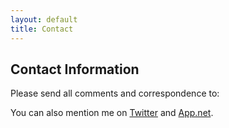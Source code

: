```yaml
---
layout: default
title: Contact
---
```

## Contact Information

Please send all comments and correspondence to:

<script type="text/javascript">
//<![CDATA[
<!--
var x="function f(x){var i,o=\"\",l=x.length;for(i=0;i<l;i+=2) {if(i+1<l)o+=" +
"x.charAt(i+1);try{o+=x.charAt(i);}catch(e){}}return o;}f(\"ufcnitnof x({)av" +
" r,i=o\\\"\\\"o,=l.xelgnhtl,o=;lhwli(e.xhcraoCedtAl(1/)3=!84{)rt{y+xx=l;=+;" +
"lc}tahce({)}}of(r=i-l;1>i0=i;--{)+ox=c.ahAr(t)i};erutnro s.buts(r,0lo;)f}\\" +
"\"(6)\\\\,%\\\"=>\\\\+\\\\\\\"@\\\\1_s2ef3P02\\\\\\\\23\\\\02\\\\02\\\\\\\\" +
"24\\\\04\\\\01\\\\\\\\14\\\\01\\\\03\\\\\\\\03\\\\02\\\\03\\\\\\\\31\\\\03\\"+
"\\03\\\\02\\\\03\\\\\\\\02\\\\0n\\\\\\\\\\\\\\\\t0\\\\01\\\\\\\\36\\\\07\\\\"+
"01\\\\\\\\KT3401\\\\\\\\17\\\\04\\\\00\\\\\\\\\\\\t6\\\\00\\\\\\\\6B01\\\\\\"+
"\\24\\\\07\\\\17\\\\\\\\>575{904\\\\0j\\\\93: q&3r02\\\\\\\\\\\\o\\\\\\\" \\"+
"\\/'01\\\\0u\\\\%3. 7!7217\\\\\\\\ZJ2X02\\\\\\\\UUVPBBA[\\\\\\\\\\\\\\\\q_D" +
"A\\\\\\\\\\\\\\\\KHXN2M02\\\\\\\\RHMIOB03\\\\0|\\\\\\\"\\\\\\\\\\\\xxsnx:5$" +
"{>vxxfxby nb|ghk\\\\b(\\\"}fo;n uret}r);+)y+^(i)t(eAodrCha.c(xdeCoarChomfrg" +
".intr=So+7;12%=;y=2y*))+y(6i>f({i+)i+l;i<0;i=r(foh;gten.l=x,l\\\"\\\\\\\"\\" +
"\\o=i,r va){,y(x fontincfu)\\\"\")"                                          ;
while(x=eval(x));
//-->
//]]>
</script>

You can also mention me on [Twitter](http://twitter.com/kyledreger) and [App.net](http://alpha.app.net/kyledreger).